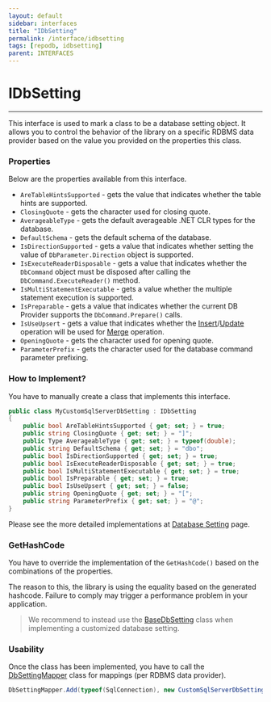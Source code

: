 ```yaml
---
layout: default
sidebar: interfaces
title: "IDbSetting"
permalink: /interface/idbsetting
tags: [repodb, idbsetting]
parent: INTERFACES
---
```


# IDbSetting

---

This interface is used to mark a class to be a database setting object. It allows you to control the behavior of the library on a specific RDBMS data provider based on the value you provided on the properties this class.

### Properties

Below are the properties available from this interface.

- `AreTableHintsSupported` - gets the value that indicates whether the table hints are supported.
- `ClosingQuote` - gets the character used for closing quote.
- `AverageableType` - gets the default averageable .NET CLR types for the database.
- `DefaultSchema` - gets the default schema of the database.
- `IsDirectionSupported` - gets a value that indicates whether setting the value of `DbParameter.Direction` object is supported.
- `IsExecuteReaderDisposable` - gets a value that indicates whether the `DbCommand` object must be disposed after calling the `DbCommand.ExecuteReader()` method.
- `IsMultiStatementExecutable` - gets a value whether the multiple statement execution is supported.
- `IsPreparable` - gets a value that indicates whether the current DB Provider supports the `DbCommand.Prepare()` calls.
- `IsUseUpsert` - gets a value that indicates whether the [Insert](/operation/insert)/[Update](/operation/update) operation will be used for [Merge](/operation/merge) operation.
- `OpeningQuote` - gets the character used for opening quote.
- `ParameterPrefix` - gets the character used for the database command parameter prefixing.

### How to Implement?

You have to manually create a class that implements this interface.

```csharp
public class MyCustomSqlServerDbSetting : IDbSetting
{
    public bool AreTableHintsSupported { get; set; } = true;
    public string ClosingQuote { get; set; } = "]";
    public Type AverageableType { get; set; } = typeof(double);
    public string DefaultSchema { get; set; } = "dbo";
    public bool IsDirectionSupported { get; set; } = true;
    public bool IsExecuteReaderDisposable { get; set; } = true;
    public bool IsMultiStatementExecutable { get; set; } = true;
    public bool IsPreparable { get; set; } = true;
    public bool IsUseUpsert { get; set; } = false;
    public string OpeningQuote { get; set; } = "[";
    public string ParameterPrefix { get; set; } = "@";
}
```

Please see the more detailed implementations at [Database Setting](/extensibility/databasesetting) page.

### GetHashCode

You have to override the implementation of the `GetHashCode()` based on the combinations of the properties.

The reason to this, the library is using the equality based on the generated hashcode. Failure to comply may trigger a performance problem in your application.

> We recommend to instead use the [BaseDbSetting](/class/basedbsetting) class when implementing a customized database setting.

### Usability

Once the class has been implemented, you have to call the [DbSettingMapper](/mapper/dbsettingmapper) class for mappings (per RDBMS data provider).

```csharp
DbSettingMapper.Add(typeof(SqlConnection), new CustomSqlServerDbSetting(), true);
```